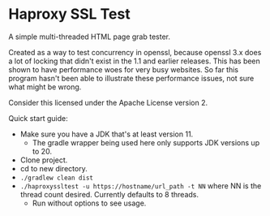 # Haproxy SSL Test

A simple multi-threaded HTML page grab tester.

Created as a way to test concurrency in openssl, because openssl 3.x
does a lot of locking that didn't exist in the 1.1 and earlier releases.
This has been shown to have performance woes for very busy websites.
So far this program hasn't been able to illustrate these performance
issues, not sure what might be wrong.

Consider this licensed under the Apache License version 2.

Quick start guide:

* Make sure you have a JDK that's at least version 11.
  * The gradle wrapper being used here only supports JDK versions up to 20.
* Clone project.
* cd to new directory.
* `./gradlew clean dist`
* `./haproxyssltest -u https://hostname/url_path -t NN` where NN is the
thread count desired.  Currently defaults to 8 threads.
  * Run without options to see usage.

